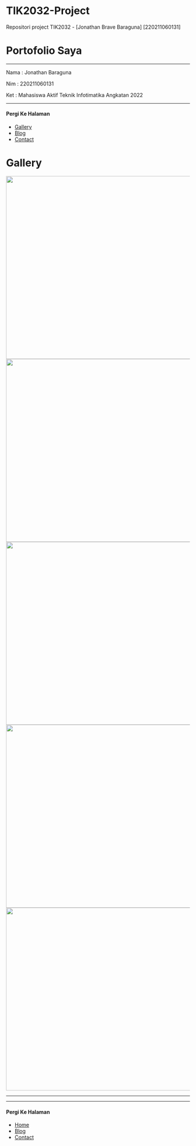 # TIK2032-Project
 Repositori project TIK2032 - [Jonathan Brave Baraguna] [220211060131]

<!DOCTYPE html>
<html>
    <head>
        <title>Home Page</title>
    </head>
    <body>
        <h1>Portofolio Saya</h1>
        <hr/>
        <p>
            Nama : Jonathan Baraguna
        </p>
        <p>
            Nim  : 220211060131
        </p>
        <p>
            Ket  : Mahasiswa Aktif Teknik Infotimatika Angkatan 2022
        </p>
        <hr/>
        <h4>Pergi Ke Halaman</h4>
        <ul>
            <li><a href="gambar.html">Gallery</a></li>
            <li><a href="Blog.html">Blog<a></a></li>
            <li><a href="contact.html">Contact</a></li>
        </ul>
    </body>
</html>


<!DOCTYPE html>
<html>
    <head>
        <title>Gallery</title>
    </head>
    <body>
        <h1>Gallery</h1>
        <img src="img/8b6447cd-cfa2-4e1b-bd44-974fad2024ef.jpg"
        height ="500px" width="1000px">
        </img>
        <img src="img/Cara-Kerja-web-server.jpg"
        height ="500px" width="1000px">
        </img>
        <img src="img/computer-1209641_640.jpg"
        height ="500px" width="1000px">
        </img>
        <img src="img/monitor-1307227_640.jpg"
        height ="500px" width="1000px">
        </img>
        <img src="img/Peran teknologi dan website dalam bisnis-Vistek.jpg"
        height ="500px" width="1000px">
        </img>
        <hr/>
        <hr/>
        <h4>Pergi Ke Halaman</h4>
        <ul>
            <li><a href="Homepage.html">Home</a></li>
            <li><a href="Blog.html">Blog<a></a></li>
            <li><a href="contact.html">Contact</a></li>
        </ul>
    </body>
</html>
